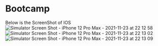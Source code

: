 # Bootcamp
Below is the ScreenShot of IOS
![Simulator Screen Shot - iPhone 12 Pro Max - 2021-11-23 at 22 12 58](https://user-images.githubusercontent.com/91865197/143066908-51268e2d-fb10-4b70-b46b-6588a7812c38.png)
![Simulator Screen Shot - iPhone 12 Pro Max - 2021-11-23 at 22 13 02](https://user-images.githubusercontent.com/91865197/143066920-7e40c853-a9ff-4e98-b113-0ff576e6ac25.png)
![Simulator Screen Shot - iPhone 12 Pro Max - 2021-11-23 at 22 13 09](https://user-images.githubusercontent.com/91865197/143066929-77d90d24-6f14-448b-9eaa-da33caa0bdaa.png)
